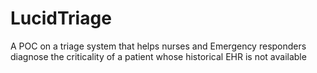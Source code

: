 # LucidTriage
A POC on a triage system that helps nurses and Emergency responders diagnose the criticality of a patient whose historical EHR is not available

